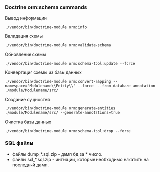 ### Doctrine orm:schema commands

Вывод информации

    ./vendor/bin/doctrine-module orm:info

Валидация схемы

    ./vendor/bin/doctrine-module orm:validate-schema

Обновление схемы

    ./vendor/bin/doctrine-module orm:schema-tool:update --force

Конвертация схемы из базы данных

    ./vendor/bin/doctrine-module orm:convert-mapping --namespace="Modulename\\Entity\\" --force  --from-database annotation ./module/Modulename/src/

Создание сущностей

    ./vendor/bin/doctrine-module orm:generate-entities ./module/Modulename/src/ --generate-annotations=true

Очистка базы данных

    ./vendor/bin/doctrine-module orm:schema-tool:drop --force

### SQL файлы

* файлы dump_*.sql.zip - дамп бд за * число.
* файлы sql_*.sql.zip - интекции, которые необходимо накатить на последний дамп.